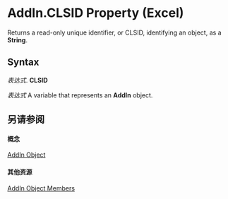 
# AddIn.CLSID Property (Excel)

Returns a read-only unique identifier, or CLSID, identifying an object, as a  **String**.


## Syntax

 _表达式_. **CLSID**

 _表达式_ A variable that represents an **AddIn** object.


## 另请参阅


#### 概念


[AddIn Object](ad26800d-5342-fb4c-01f3-05b7eceb7ffd.md)
#### 其他资源


[AddIn Object Members](http://msdn.microsoft.com/library/b12f1193-e251-5f71-508f-3d348109f5a6%28Office.15%29.aspx)